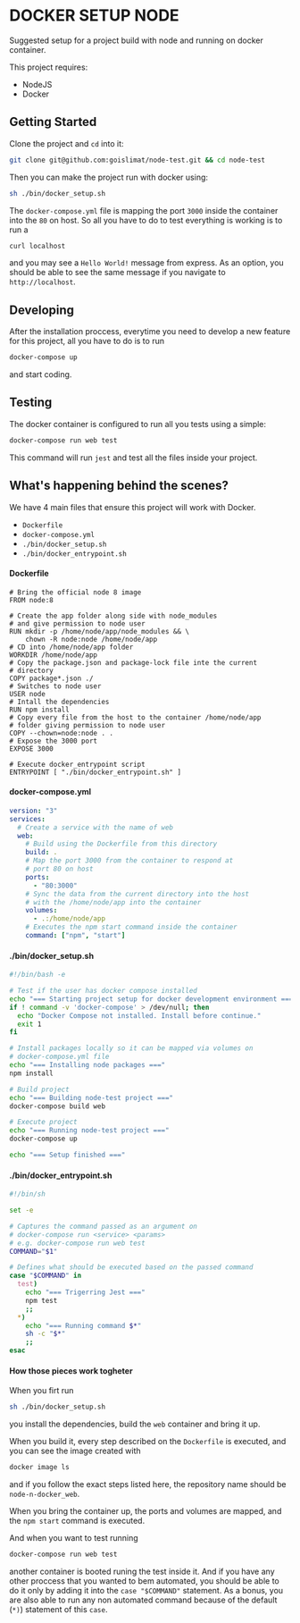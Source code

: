 # DOCKER SETUP NODE

Suggested setup for a project build with node and running on docker container.

This project requires:

- NodeJS
- Docker

## Getting Started

Clone the project and `cd` into it:

```bash
git clone git@github.com:goislimat/node-test.git && cd node-test
```

Then you can make the project run with docker using:

```bash
sh ./bin/docker_setup.sh
```

The `docker-compose.yml` file is mapping the port `3000` inside the container into the `80` on host. So all you have to do to test everything is working is to run a

```bash
curl localhost
```

and you may see a `Hello World!` message from express. As an option, you should be able to see the same message if you navigate to `http://localhost`.

## Developing

After the installation proccess, everytime you need to develop a new feature for this project, all you have to do is to run

```bash
docker-compose up
```

and start coding.

## Testing

The docker container is configured to run all you tests using a simple:

```bash
docker-compose run web test
```

This command will run `jest` and test all the files inside your project.

## What's happening behind the scenes?

We have 4 main files that ensure this project will work with Docker.

- `Dockerfile`
- `docker-compose.yml`
- `./bin/docker_setup.sh`
- `./bin/docker_entrypoint.sh`

#### Dockerfile

```docker
# Bring the official node 8 image
FROM node:8

# Create the app folder along side with node_modules
# and give permission to node user
RUN mkdir -p /home/node/app/node_modules && \
    chown -R node:node /home/node/app
# CD into /home/node/app folder
WORKDIR /home/node/app
# Copy the package.json and package-lock file inte the current
# directory
COPY package*.json ./
# Switches to node user
USER node
# Intall the dependencies
RUN npm install
# Copy every file from the host to the container /home/node/app
# folder giving permission to node user
COPY --chown=node:node . .
# Expose the 3000 port
EXPOSE 3000

# Execute docker_entrypoint script
ENTRYPOINT [ "./bin/docker_entrypoint.sh" ]
```

#### docker-compose.yml

```yml
version: "3"
services:
  # Create a service with the name of web
  web:
    # Build using the Dockerfile from this directory
    build: .
    # Map the port 3000 from the container to respond at
    # port 80 on host
    ports:
      - "80:3000"
    # Sync the data from the current directory into the host
    # with the /home/node/app into the container
    volumes:
      - .:/home/node/app
    # Executes the npm start command inside the container
    command: ["npm", "start"]
```

#### ./bin/docker_setup.sh

```bash
#!/bin/bash -e

# Test if the user has docker compose installed
echo "=== Starting project setup for docker development environment ==="
if ! command -v 'docker-compose' > /dev/null; then
  echo "Docker Compose not installed. Install before continue."
  exit 1
fi

# Install packages locally so it can be mapped via volumes on
# docker-compose.yml file
echo "=== Installing node packages ==="
npm install

# Build project
echo "=== Building node-test project ==="
docker-compose build web

# Execute project
echo "=== Running node-test project ==="
docker-compose up

echo "=== Setup finished ==="
```

#### ./bin/docker_entrypoint.sh

```bash
#!/bin/sh

set -e

# Captures the command passed as an argument on
# docker-compose run <service> <params>
# e.g. docker-compose run web test
COMMAND="$1"

# Defines what should be executed based on the passed command
case "$COMMAND" in
  test)
    echo "=== Trigerring Jest ==="
    npm test
    ;;
  *)
    echo "=== Running command $*"
    sh -c "$*"
    ;;
esac
```

#### How those pieces work togheter

When you firt run

```bash
sh ./bin/docker_setup.sh
```

you install the dependencies, build the `web` container and bring it up.

When you build it, every step described on the `Dockerfile` is executed, and you can see the image created with

```bash
docker image ls
```

and if you follow the exact steps listed here, the repository name should be `node-n-docker_web`.

When you bring the container up, the ports and volumes are mapped, and the `npm start` command is executed.

And when you want to test running

```bash
docker-compose run web test
```

another container is booted runing the test inside it. And if you have any other proccess that you wanted to bem automated, you should be able to do it only by adding it into the `case "$COMMAND"` statement. As a bonus, you are also able to run any non automated command because of the default (`*)`) statement of this `case`.

